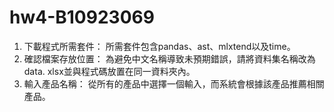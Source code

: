 # hw4-B10923069

1.	下載程式所需套件：
所需套件包含pandas、ast、mlxtend以及time。
2.	確認檔案存放位置：
為避免中文名稱導致未預期錯誤，請將資料集名稱改為data. xlsx並與程式碼放置在同一資料夾內。
3.	輸入產品名稱：
從所有的產品中選擇一個輸入，而系統會根據該產品推薦相關產品。
